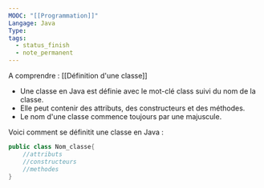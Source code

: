 ```yaml
---
MOOC: "[[Programmation]]"
Langage: Java
Type: 
tags:
  - status_finish
  - note_permanent
---
```

A comprendre : [[Définition d'une classe]]
- Une classe en Java est définie avec le mot-clé class suivi du nom de la classe.
- Elle peut contenir des attributs, des constructeurs et des méthodes.
- Le nom d'une classe commence toujours par une majuscule.

Voici comment se définitit une classe en Java :
```Java
public class Nom_classe{
	//attributs
	//constructeurs
	//methodes
}
```